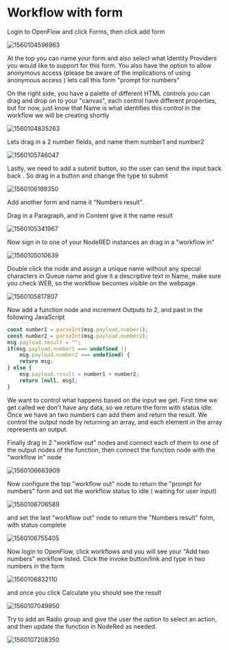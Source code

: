 # Workflow with form

Login to OpenFlow and click Forms, then click add form

![1560104596963](forms/1560104596963.png)

At the top you can name your form and also select what Identity Providers you would like to support for this form. You also have the option to allow anonymous access (please be aware of the implications of using anonymous access ) lets call this form "prompt for numbers"

On the right side, you have a palette of different HTML controls you can drag and drop on to your "canvas", each control have different properties, but for now, just know that Name is what identifies this control in the workflow we will be creating shortly

![1560104835263](forms/1560104835263.png)

Lets drag in a 2 number fields, and name them number1 and number2 

![1560105746047](forms/1560105746047.png)

Lastly, we need to add a submit button, so the user can send the input back back . So drag in a button and change the type to submit

![1560106189350](forms/1560106189350.png)

Add another form and name it "Numbers result". 

Drag in a Paragraph, and in Content give it the name result

![1560105341967](forms/1560105341967.png)

Now sign in to one of your NodeRED instances an drag in a "workflow in" 

![1560105010639](forms/1560105010639.png)

Double click the node and assign a unique name without any special characters in Queue name and give it a descriptive text in Name, make sure you check WEB, so the workflow becomes visible on the webpage.

![1560105817807](forms/1560105817807.png)

Now add a function node and increment Outputs to 2, and past in the following JavaScript

```javascript
const number1 = parseInt(msg.payload.number1);
const number2 = parseInt(msg.payload.number2);
msg.payload.result = "";
if(msg.payload.number1 === undefined || 
    msg.payload.number2 === undefined) {
    return msg;
} else {
    msg.payload.result = number1 + number2;
	return [null, msg];
} 

```
We want to control what happens based on the input we get. First time we get called we don't have any data, so we return the form with status idle. Once we have an two numbers can add them and return the result. We control the output node by returning an array, and each element in the array represents an output.

Finally drag in 2 "workflow out" nodes and connect each of them to one of the output nodes of the function, then connect the function node with the "workflow in" node

![1560106663909](forms/1560106663909.png)

Now configure the top "workflow out" node to return the "prompt for numbers" form and set the workflow status to idle ( waiting for user input)

![1560106706589](forms/1560106706589.png)

and set the last "workflow out" node to return the "Numbers result" form, with status complete

![1560106755405](forms/1560106755405.png)

Now login to OpenFlow, click workflows and you will see your "Add two numbers" workflow listed. Click the invoke button/link and type in two numbers in the form

![1560106832110](forms/1560106832110.png)

and once you click Calculate you should see the result

![1560107049950](forms/1560107049950.png)

Try to add an Radio group and give the user the option to select an action, and then update the function in NodeRed as needed.

![1560107208350](forms/1560107208350.png)

